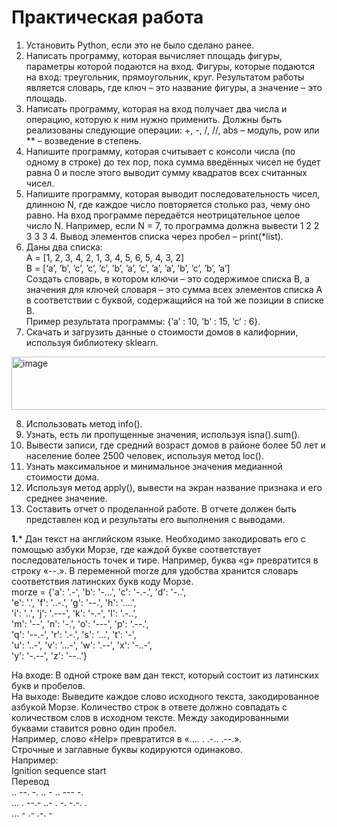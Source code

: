 # Практическая работа

1. Установить Python, если это не было сделано ранее.
2. Написать программу, которая вычисляет площадь фигуры, параметры которой подаются на вход. Фигуры, которые подаются на вход: треугольник, прямоугольник, круг. Результатом работы является словарь, где ключ – это название фигуры, а значение – это площадь.
3. Написать программу, которая на вход получает два числа и операцию, которую к ним нужно применить. Должны быть реализованы следующие операции: +, -, /, //, abs – модуль, pow или ** – возведение в степень.
4. Напишите программу, которая считывает с консоли числа (по одному в строке) до тех пор, пока сумма введённых чисел не будет равна 0 и после этого выводит сумму квадратов всех считанных чисел.
5. Напишите программу, которая выводит последовательность чисел, длинною N, где каждое число повторяется столько раз, чему оно равно. На вход программе передаётся неотрицательное целое число N. Например, если N = 7, то программа должна вывести 1 2 2 3 3 3 4. Вывод элементов списка через пробел – print(*list).
6. Даны два списка: <br />
А = [1, 2, 3, 4, 2, 1, 3, 4, 5, 6, 5, 4, 3, 2] <br />
В = [‘a’, ’b’, ’c’, ’c’, ’c’, ’b’, ’a’, ’c’, ’a’, ’a’, ’b’, ’c’, ’b’, ’a’] <br />
Создать словарь, в котором ключи – это содержимое списка В, а значения для ключей словаря – это сумма всех элементов списка А в соответствии с буквой, содержащийся на той же позиции в списке В. <br />
Пример результата программы: {‘a’ : 10, ‘b’ : 15, ‘c’ : 6}.
7. Скачать и загрузить данные о стоимости домов в калифорнии, используя библиотеку sklearn.

<img width="734" height="85" alt="image" src="https://github.com/user-attachments/assets/10a2fb27-17e6-47a2-8a8a-6708f15b43e5"/>

8. Использовать метод info().
9. Узнать, есть ли пропущенные значения, используя isna().sum().
10. Вывести записи, где средний возраст домов в районе более 50 лет и население более 2500 человек, используя метод loc().
11. Узнать максимальное и минимальное значения медианной стоимости дома.
12. Используя метод apply(), вывести на экран название признака и его среднее значение.
13. Составить отчет о проделанной работе. В отчете должен быть представлен код и результаты его выполнения с выводами.

**1.***
Дан текст на английском языке. Необходимо закодировать его с помощью азбуки Морзе, где каждой букве соответствует последовательность точек и тире. Например, буква «g» превратится в строку «--.». В переменной morze для удобства хранится словарь соответствия латинских букв коду Морзе. <br />
morze = {'a': '.-', 'b': '-…', 'c': '-.-.', 'd': '-..', <br />
         'e': '.', 'f': '..-.', 'g': '--.', 'h': '….', <br />
         'i': '..', 'j': '.---', 'k': '-.-', 'l': '.-..', <br />
         'm': '--', 'n': '-.', 'o': '---', 'p': '.--.', <br />
         'q': '--.-', 'r': '.-.', 's': '…', 't': '-', <br />
         'u': '..-', 'v': '…-', 'w': '.--', 'x': '-..-', <br />
         'y': '-.--', 'z': '--..'}

На входе: В одной строке вам дан текст, который состоит из латинских букв и пробелов. <br />
На выходе: Выведите каждое слово исходного текста, закодированное азбукой Морзе. Количество строк в ответе должно совпадать с количеством слов в исходном тексте. Между закодированными буквами ставится ровно один пробел. <br />
Например, слово «Help» превратится в «.... . .-.. .--.». <br />
Строчные и заглавные буквы кодируются одинаково. <br />
Например: <br />
Ignition sequence start <br />
Перевод <br />
.. --. -. .. - .. --- -. <br />
… . --.- ..- . -. -.-. . <br />
… - .- .-. - <br />

